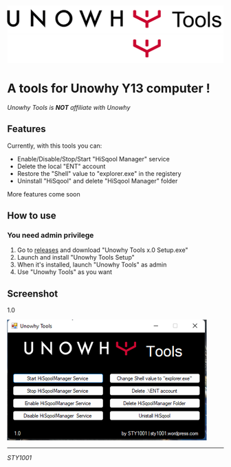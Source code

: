 ![Unowhy Tools Logo Dark](/README/UTLB.png#gh-light-mode-only)
![Unowhy Tools Logo White](/README/UTLW.png#gh-dark-mode-only)
# A tools for Unowhy Y13 computer !

*Unowhy Tools is __NOT__ affiliate with Unowhy*

## Features
Currently, with this tools you can:
- Enable/Disable/Stop/Start "HiSqool Manager" service
- Delete the local "ENT" account
- Restore the "Shell" value to "explorer.exe" in the registery
- Uninstall "HiSqool" and delete "HiSqool Manager" folder

More features come soon

## How to use
### You need admin privilege
1. Go to [releases](https://github.com/STY1001/Unowhy-Tools/releases) and download "Unowhy Tools x.0 Setup.exe"
2. Launch and install "Unowhy Tools Setup"
3. When it's installed, launch "Unowhy Tools" as admin
4. Use "Unowhy Tools" as you want

## Screenshot
1.0

![UT Screen](/README/UT1.0.png)

***

*STY1001*
